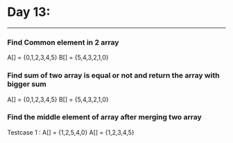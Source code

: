 # Day 13:

<hr>

### Find Common element in 2 array  
A[] = {0,1,2,3,4,5}
B[] = {5,4,3,2,1,0}

### Find sum of two array is equal or not and return the array with bigger sum 
A[] = {0,1,2,3,4,5}
B[] = {5,4,3,2,1,0}

### Find the middle element of array after merging two array  
Testcase 1 : 
A[] = {1,2,5,4,0}
A[] = {1,2,3,4,5}